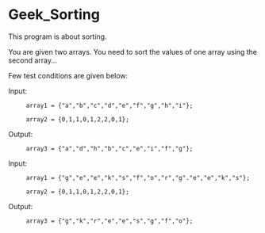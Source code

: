 # Geek_Sorting

This program is about sorting.
 
You are given two arrays. You need to sort the values of one array using the second array...

Few test conditions are given below:

 Input:   
 
         array1 = {"a","b","c","d","e","f","g","h","i"};
         
         array2 = {0,1,1,0,1,2,2,0,1};
         
 Output:
 
         array3 = {"a","d","h","b","c","e","i","f","g"};         
         


 Input:
 
         array1 = {"g","e","e","k","s","f","o","r","g"."e","e","k","s"};
         
         array2 = {0,1,1,0,1,2,2,0,1};
         
         
 Output:
 
         array3 = {"g","k","r","e","e","s","g","f","o"};
